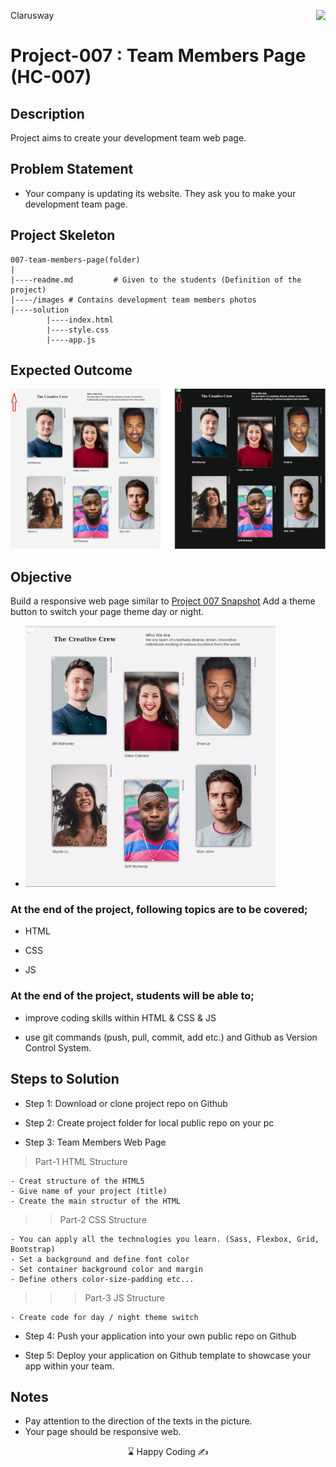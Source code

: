 <p>Clarusway<img align="right"
  src="https://secure.meetupstatic.com/photos/event/3/1/b/9/600_488352729.jpeg"  width="15px"></p>

# Project-007 : Team Members Page (HC-007)

## Description
Project aims to create your development team web page.

## Problem Statement

- Your company is updating its website. They ask you to make your development team page.

## Project Skeleton 

```
007-team-members-page(folder)
|
|----readme.md         # Given to the students (Definition of the project)
|----/images # Contains development team members photos         
|----solution
        |----index.html  
        |----style.css   
        |----app.js
```

## Expected Outcome

<img src="./Project_007_.png" width="650" />

## Objective

Build a responsive web page similar to [Project 007 Snapshot](Project_007_.png)
Add a theme button to switch your page theme day or night.

- ![Project 007 Snapshot](project.gif)

### At the end of the project, following topics are to be covered;

- HTML 

- CSS

- JS


### At the end of the project, students will be able to;

- improve coding skills within HTML & CSS & JS

- use git commands (push, pull, commit, add etc.) and Github as Version Control System.

## Steps to Solution
  
- Step 1: Download or clone project repo on Github 

- Step 2: Create project folder for local public repo on your pc

- Step 3: Team Members Web Page

>Part-1 HTML Structure

	- Creat structure of the HTML5
	- Give name of your project (title)
	- Create the main structur of the HTML

>>Part-2 CSS Structure

    - You can apply all the technologies you learn. (Sass, Flexbox, Grid, Bootstrap)
	- Set a background and define font color
	- Set container background color and margin
	- Define others color-size-padding etc...

>>>Part-3 JS Structure

	- Create code for day / night theme switch
	
- Step 4: Push your application into your own public repo on Github

- Step 5: Deploy your application on Github template to showcase your app within your team.

## Notes

- Pay attention to the direction of the texts in the picture.
- Your page should be responsive web.

<center> ⌛ Happy Coding  ✍ </center>

